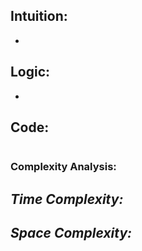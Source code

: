 ## **Intuition:**

- 


## **Logic:**

- 


## **Code:**

```cpp

```

### **Complexity Analysis:**

***Time Complexity:***
- 

***Space Complexity:***
- 
